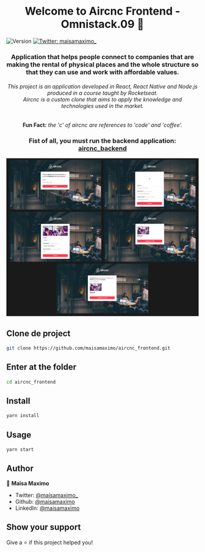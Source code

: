 <h1 align="center">Welcome to Aircnc Frontend - Omnistack.09 🚀</h1>
<p>
  <img alt="Version" src="https://img.shields.io/badge/version-0.1.0-blue.svg?cacheSeconds=2592000" />
  <a href="https://twitter.com/maisamaximo_" target="_blank">
    <img alt="Twitter: maisamaximo_" src="https://img.shields.io/twitter/follow/maisamaximo_.svg?style=social" />
  </a>
</p>
<h3 align="center">
Application that helps people connect to companies that are making the rental of physical places and the whole structure so that they can use and work with affordable values.
</h3>

<h6 align="center">
This project is an application developed in React, React Native and Node.js produced in a course taught by Rocketseat.
<br>
Aircnc is a custom clone that aims to apply the knowledge and technologies used in the market.
<br>
</h6>

<p align="center"><strong>Fun Fact:</strong> <em>the 'c' of aircnc are references to 'code' and 'coffee'.</em>
</p>

<h3 align="center"> Fist of all, you must run the backend application: <a href="https://github.com/maisamaximo/aircnc_backend">aircnc_backend</a> </h3>

<img src="./img/front.png">

## Clone de project
```sh
git clone https://github.com/maisamaximo/aircnc_frontend.git
```

## Enter at the folder
```sh
cd aircnc_frontend
```

## Install

```sh
yarn install
```

## Usage

```sh
yarn start
```

## Author

🙆 **Maisa Maximo**

* Twitter: [@maisamaximo_](https://twitter.com/maisamaximo_)
* Github: [@maisamaximo](https://github.com/maisamaximo)
* LinkedIn: [@maisamaximo](https://www.linkedin.com/in/maisa-maximo-ferreira/)


## Show your support

Give a ⭐️ if this project helped you!
